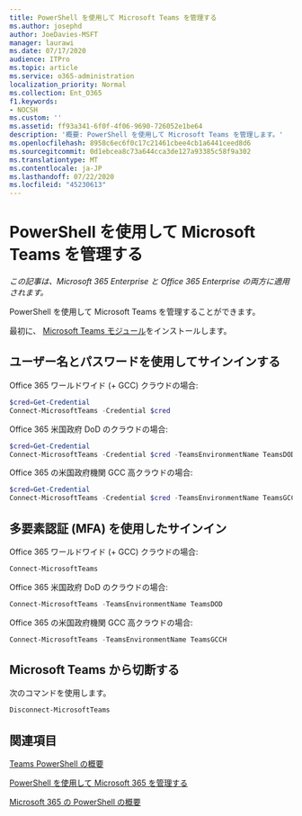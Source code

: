```yaml
---
title: PowerShell を使用して Microsoft Teams を管理する
ms.author: josephd
author: JoeDavies-MSFT
manager: laurawi
ms.date: 07/17/2020
audience: ITPro
ms.topic: article
ms.service: o365-administration
localization_priority: Normal
ms.collection: Ent_O365
f1.keywords:
- NOCSH
ms.custom: ''
ms.assetid: ff93a341-6f0f-4f06-9690-726052e1be64
description: '概要: PowerShell を使用して Microsoft Teams を管理します。'
ms.openlocfilehash: 8958c6ec6f0c17c21461cbee4cb1a6441ceed8d6
ms.sourcegitcommit: 0d1ebcea8c73a644cca3de127a93385c58f9a302
ms.translationtype: MT
ms.contentlocale: ja-JP
ms.lasthandoff: 07/22/2020
ms.locfileid: "45230613"
---
```

# <a name="manage-microsoft-teams-with-powershell"></a>PowerShell を使用して Microsoft Teams を管理する

*この記事は、Microsoft 365 Enterprise と Office 365 Enterprise の両方に適用されます。*

PowerShell を使用して Microsoft Teams を管理することができます。
  
最初に、 [Microsoft Teams モジュール](https://www.powershellgallery.com/packages/MicrosoftTeams/)をインストールします。
    
## <a name="sign-in-with-a-user-name-and-password"></a>ユーザー名とパスワードを使用してサインインする

Office 365 ワールドワイド (+ GCC) クラウドの場合:

```powershell
$cred=Get-Credential
Connect-MicrosoftTeams -Credential $cred
```

Office 365 米国政府 DoD のクラウドの場合: 

```powershell
$cred=Get-Credential
Connect-MicrosoftTeams -Credential $cred -TeamsEnvironmentName TeamsDOD
```

Office 365 の米国政府機関 GCC 高クラウドの場合:

```powershell
$cred=Get-Credential
Connect-MicrosoftTeams -Credential $cred -TeamsEnvironmentName TeamsGCCH
```

## <a name="sign-in-with-multi-factor-authentication-mfa"></a>多要素認証 (MFA) を使用したサインイン

Office 365 ワールドワイド (+ GCC) クラウドの場合:

```powershell
Connect-MicrosoftTeams
```

Office 365 米国政府 DoD のクラウドの場合: 

```powershell
Connect-MicrosoftTeams -TeamsEnvironmentName TeamsDOD
```

Office 365 の米国政府機関 GCC 高クラウドの場合:

```powershell
Connect-MicrosoftTeams -TeamsEnvironmentName TeamsGCCH
```

## <a name="disconnect-from-microsoft-teams"></a>Microsoft Teams から切断する

次のコマンドを使用します。

```powershell
Disconnect-MicrosoftTeams
```


## <a name="see-also"></a>関連項目

[Teams PowerShell の概要](https://docs.microsoft.com/microsoftteams/teams-powershell-overview)
  
[PowerShell を使用して Microsoft 365 を管理する](manage-office-365-with-office-365-powershell.md)
  
[Microsoft 365 の PowerShell の概要](getting-started-with-office-365-powershell.md)

